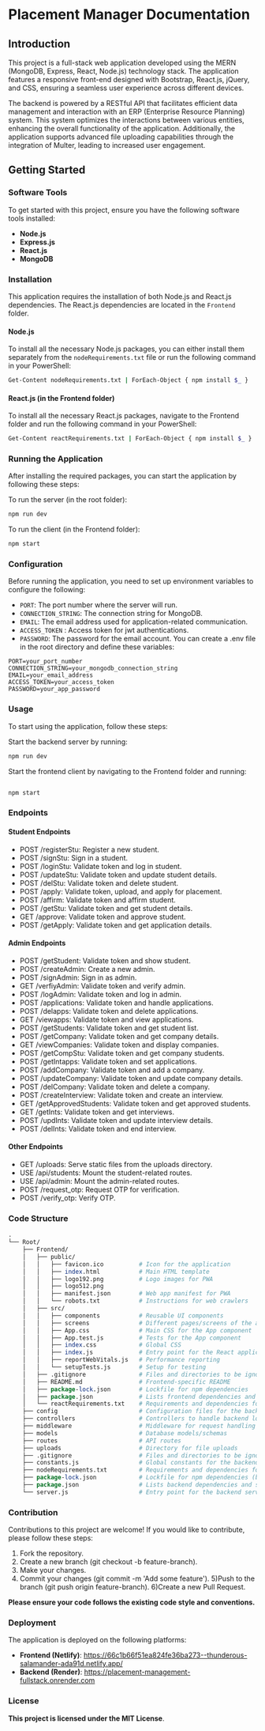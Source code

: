 # Placement Manager Documentation

## Introduction

This project is a full-stack web application developed using the MERN (MongoDB, Express, React, Node.js) technology stack. The application features a responsive front-end designed with Bootstrap, React.js, jQuery, and CSS, ensuring a seamless user experience across different devices.

The backend is powered by a RESTful API that facilitates efficient data management and interaction with an ERP (Enterprise Resource Planning) system. This system optimizes the interactions between various entities, enhancing the overall functionality of the application. Additionally, the application supports advanced file uploading capabilities through the integration of Multer, leading to increased user engagement.

## Getting Started

### Software Tools

To get started with this project, ensure you have the following software tools installed:
- **Node.js**
- **Express.js**
- **React.js**
- **MongoDB**

### Installation

This application requires the installation of both Node.js and React.js dependencies. The React.js dependencies are located in the `Frontend` folder.

#### Node.js

To install all the necessary Node.js packages, you can either install them separately from the `nodeRequirements.txt` file or run the following command in your PowerShell:

```bash
Get-Content nodeRequirements.txt | ForEach-Object { npm install $_ }
```
#### React.js (in the Frontend folder)
To install all the necessary React.js packages, navigate to the Frontend folder and run the following command in your PowerShell:

```bash
Get-Content reactRequirements.txt | ForEach-Object { npm install $_ }
```
### Running the Application
After installing the required packages, you can start the application by following these steps:

To run the server (in the root folder):

```bash
npm run dev
```
To run the client (in the Frontend folder):

```bash
npm start
```

### Configuration
Before running the application, you need to set up environment variables to configure the following:

- `PORT`: The port number where the server will run.
- `CONNECTION_STRING`: The connection string for MongoDB.
- `EMAIL`: The email address used for application-related communication.
- `ACCESS_TOKEN` : Access token for jwt authentications.
- `PASSWORD`: The password for the email account.
You can create a .env file in the root directory and define these variables:

```.env
PORT=your_port_number
CONNECTION_STRING=your_mongodb_connection_string
EMAIL=your_email_address
ACCESS_TOKEN=your_access_token
PASSWORD=your_app_password
```
### Usage
To start using the application, follow these steps:

Start the backend server by running:

```bash
npm run dev
```

Start the frontend client by navigating to the Frontend folder and running:

```bash

npm start
```
### Endpoints
#### Student Endpoints
- POST /registerStu: Register a new student.
- POST /signStu: Sign in a student.
- POST /loginStu: Validate token and log in student.
- POST /updateStu: Validate token and update student details.
- POST /delStu: Validate token and delete student.
- POST /apply: Validate token, upload, and apply for placement.
- POST /affirm: Validate token and affirm student.
- POST /getStu: Validate token and get student details.
- GET /approve: Validate token and approve student.
- POST /getApply: Validate token and get application details.
#### Admin Endpoints
- POST /getStudent: Validate token and show student.
- POST /createAdmin: Create a new admin.
- POST /signAdmin: Sign in as admin.
- GET /verfiyAdmin: Validate token and verify admin.
- POST /logAdmin: Validate token and log in admin.
- POST /applications: Validate token and handle applications.
- POST /delapps: Validate token and delete applications.
- GET /viewapps: Validate token and view applications.
- POST /getStudents: Validate token and get student list.
- POST /getCompany: Validate token and get company details.
- GET /viewCompanies: Validate token and display companies.
- POST /getCompStu: Validate token and get company students.
- POST /getIntapps: Validate token and set applications.
- POST /addCompany: Validate token and add a company.
- POST /updateCompany: Validate token and update company details.
- POST /delCompany: Validate token and delete a company.
- POST /createInterview: Validate token and create an interview.
- GET /getApprovedStudents: Validate token and get approved students.
- GET /getInts: Validate token and get interviews.
- POST /updInts: Validate token and update interview details.
- POST /delInts: Validate token and end interview.
#### Other Endpoints
- GET /uploads: Serve static files from the uploads directory.
- USE /api/students: Mount the student-related routes.
- USE /api/admin: Mount the admin-related routes.
- POST /request_otp: Request OTP for verification.
- POST /verify_otp: Verify OTP.

### Code Structure
```perl
.
└── Root/
    ├── Frontend/
    │   ├── public/
    │   │   ├── favicon.ico          # Icon for the application
    │   │   ├── index.html           # Main HTML template
    │   │   ├── logo192.png          # Logo images for PWA
    │   │   ├── logo512.png
    │   │   ├── manifest.json        # Web app manifest for PWA
    │   │   └── robots.txt           # Instructions for web crawlers
    │   ├── src/
    │   │   ├── components           # Reusable UI components
    │   │   ├── screens              # Different pages/screens of the application
    │   │   ├── App.css              # Main CSS for the App component
    │   │   ├── App.test.js          # Tests for the App component
    │   │   ├── index.css            # Global CSS
    │   │   ├── index.js             # Entry point for the React application
    │   │   ├── reportWebVitals.js   # Performance reporting
    │   │   └── setupTests.js        # Setup for testing
    │   ├── .gitignore               # Files and directories to be ignored by Git
    │   ├── README.md                # Frontend-specific README
    │   ├── package-lock.json        # Lockfile for npm dependencies
    │   ├── package.json             # Lists frontend dependencies and scripts
    │   └── reactRequirements.txt    # Requirements and dependencies for React
    ├── config                       # Configuration files for the backend
    ├── controllers                  # Controllers to handle backend logic
    ├── middleware                   # Middleware for request handling
    ├── models                       # Database models/schemas
    ├── routes                       # API routes
    ├── uploads                      # Directory for file uploads
    ├── .gitignore                   # Files and directories to be ignored by Git (backend)
    ├── constants.js                 # Global constants for the backend
    ├── nodeRequirements.txt         # Requirements and dependencies for Node.js
    ├── package-lock.json            # Lockfile for npm dependencies (backend)
    ├── package.json                 # Lists backend dependencies and scripts
    └── server.js                    # Entry point for the backend server
```
### Contribution
Contributions to this project are welcome! If you would like to contribute, please follow these steps:

1) Fork the repository.
2) Create a new branch (git checkout -b feature-branch).
3) Make your changes.
4) Commit your changes (git commit -m 'Add some feature').
5)Push to the branch (git push origin feature-branch).
6)Create a new Pull Request.

**Please ensure your code follows the existing code style and conventions.**

### Deployment
The application is deployed on the following platforms:

- **Frontend (Netlify)**: https://66c1b66f51ea824fe36ba273--thunderous-salamander-ada91d.netlify.app/
- **Backend (Render)**: https://placement-management-fullstack.onrender.com

### License
**This project is licensed under the MIT License**.
